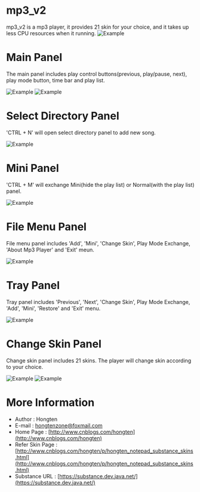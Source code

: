 # mp3_v2

mp3_v2 is a mp3 player, it provides 21 skin for your choice, and it takes up less CPU resources when it running.
![Example](https://github.com/Hongten/mp3_v2/blob/master/image/cpu%20usage.png)


# Main Panel

The main panel includes play control buttons(previous, play/pause, next), play mode button, time bar and play list.

![Example](https://github.com/Hongten/mp3_v2/blob/master/image/main%20panel.png)
![Example](https://github.com/Hongten/mp3_v2/blob/master/image/main%20panel_magmaSkin.png)

# Select Directory Panel

'CTRL + N' will open select directory panel to add new song.

![Example](https://github.com/Hongten/mp3_v2/blob/master/image/select%20directory%20panel.png)

# Mini Panel

'CTRL + M' will exchange Mini(hide the play list) or Normal(with the play list) panel.

![Example](https://github.com/Hongten/mp3_v2/blob/master/image/mini%20panel.png)

# File Menu Panel

File menu panel includes 'Add', 'Mini', 'Change Skin', Play Mode Exchange, 'About Mp3 Player' and 'Exit' meun.

![Example](https://github.com/Hongten/mp3_v2/blob/master/image/file%20menu%20panel.png)

# Tray Panel

Tray panel includes 'Previous', 'Next', 'Change Skin', Play Mode Exchange, 'Add', 'Mini', 'Restore' and 'Exit' menu.

![Example](https://github.com/Hongten/mp3_v2/blob/master/image/tray%20panel.png)

# Change Skin Panel

Change skin panel includes 21 skins. The player will change skin according to your choice.

![Example](https://github.com/Hongten/mp3_v2/blob/master/image/change%20skin%20panel.png)
![Example](https://github.com/Hongten/mp3_v2/blob/master/image/change%20skin%20panel_magmaSkin.png)

# More Information

* Author            : Hongten
* E-mail            : [hongtenzone@foxmail.com](mailto:hongtenzone@foxmail.com)
* Home Page         : [http://www.cnblogs.com/hongten](http://www.cnblogs.com/hongten)
* Refer Skin Page   : [http://www.cnblogs.com/hongten/p/hongten_notepad_substance_skins.html](http://www.cnblogs.com/hongten/p/hongten_notepad_substance_skins.html)
* Substance URL     : [https://substance.dev.java.net/](https://substance.dev.java.net/)
